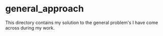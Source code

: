 # general_approach
This directory contains my solution to the general problem's I have come across during my work.
